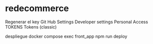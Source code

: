 # redecommerce
Regenerar el key
Git Hub 
Settings
Developer settings
Personal Access TOKENS
Tokens (classic)

despliegue docker compose exec front_app npm run deploy
